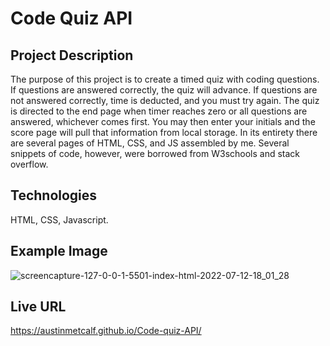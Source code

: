 # Code Quiz API

## Project Description
The purpose of this project is to create a timed quiz with coding questions.  If questions are answered correctly, the quiz will advance.  If questions are not answered correctly, time is deducted, and you must try again.  The quiz is directed to the end page when timer reaches zero or all questions are answered, whichever comes first.  You may then enter your initials and the score page will pull that information from local storage.  In its entirety there are several pages of HTML, CSS, and JS assembled by me.  Several snippets of code, however, were borrowed from W3schools and stack overflow.

## Technologies
HTML, CSS, Javascript.

## Example Image

![screencapture-127-0-0-1-5501-index-html-2022-07-12-18_01_28](https://user-images.githubusercontent.com/107006987/178618456-6bd4730d-b809-4737-8102-097c9ddb7e00.png)

## Live URL
https://austinmetcalf.github.io/Code-quiz-API/
